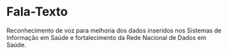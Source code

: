 # Fala-Texto
Reconhecimento de voz para melhoria dos dados inseridos nos Sistemas de Informação em Saúde e fortalecimento da Rede Nacional de Dados em Saúde.
